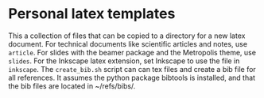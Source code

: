# Personal latex templates

This a collection of files that can be copied to a directory for a new latex document.
For technical documents like scientific articles and notes, use `article`.
For slides with the beamer package and the Metropolis theme, use `slides`.
For the Inkscape latex extension, set Inkscape to use the file in `inkscape`.
The `create_bib.sh` script can can tex files and create a bib file for all references.
It assumes the python package bibtools is installed, and that the bib files are located in ~/refs/bibs/.
